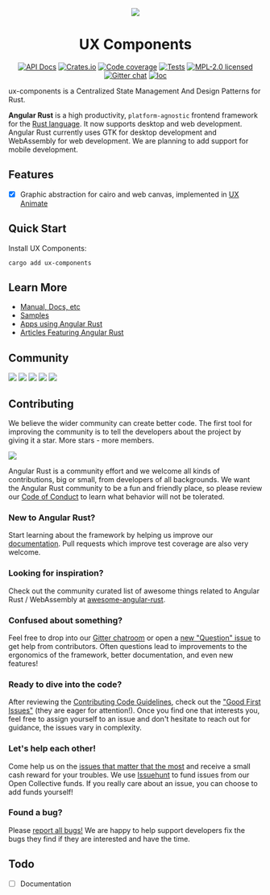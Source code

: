 <div align="center">

[![](https://dudochkin-victor.github.io/assets/ux-components/logo-wide.svg)](#top)
# UX Components

[![API Docs][docrs-badge]][docrs-url]
[![Crates.io][crates-badge]][crates-url]
[![Code coverage][codecov-badge]][codecov-url]
[![Tests][tests-badge]][tests-url]
[![MPL-2.0 licensed][license-badge]][license-url]
[![Gitter chat][gitter-badge]][gitter-url]
[![loc][loc-badge]][loc-url]
</div>

[docrs-badge]: https://img.shields.io/docsrs/ux-components?style=flat-square
[docrs-url]: https://docs.rs/ux-components/
[crates-badge]: https://img.shields.io/crates/v/ux-components.svg?style=flat-square
[crates-url]: https://crates.io/crates/ux-components
[license-badge]: https://img.shields.io/badge/license-MPL--2.0-blue.svg?style=flat-square
[license-url]: https://github.com/angular-rust/ux-components/blob/master/LICENSE
[gitter-badge]: https://img.shields.io/gitter/room/angular_rust/community.svg?style=flat-square
[gitter-url]: https://gitter.im/angular_rust/community
[tests-badge]: https://img.shields.io/github/workflow/status/angular-rust/ux-components/Tests?label=tests&logo=github&style=flat-square
[tests-url]: https://github.com/angular-rust/clutter-rs/actions/workflows/tests.yml
[codecov-badge]: https://img.shields.io/codecov/c/github/angular-rust/ux-components?logo=codecov&style=flat-square&token=VYN2L0A5VR
[codecov-url]: https://codecov.io/gh/angular-rust/ux-components
[loc-badge]: https://img.shields.io/tokei/lines/github/angular-rust/ux-components?style=flat-square
[loc-url]: https://github.com/angular-rust/ux-components

ux-components is a Centralized State Management And Design Patterns for Rust.

**Angular Rust** is a high productivity, `platform-agnostic` frontend framework for the [Rust language](https://www.rust-lang.org/). It now supports desktop and web development. Angular Rust currently uses GTK for desktop development and WebAssembly for web development. We are planning to add support for mobile development.

## Features

- [x] Graphic abstraction for cairo and web canvas, implemented in [UX Animate](https://github.com/angular-rust/ux-animate)


## Quick Start

Install UX Components:

	cargo add ux-components

## Learn More

* [Manual, Docs, etc](https://angular-rust.github.io/)
* [Samples](https://github.com/angular-rust/ux-samples)
* [Apps using Angular Rust](https://github.com/angular-rust/ux-components/wiki/Apps-in-the-Wild)
* [Articles Featuring Angular Rust](https://github.com/angular-rust/ux-components/wiki/Articles)

## Community

 [![](https://img.shields.io/badge/Facebook-1877F2?style=for-the-badge&logo=facebook&logoColor=white)](https://www.facebook.com/groups/angular.rust) 
 [![](https://img.shields.io/badge/Stack_Overflow-FE7A16?style=for-the-badge&logo=stack-overflow&logoColor=white)](https://stackoverflow.com/questions/tagged/angular-rust) 
 [![](https://img.shields.io/badge/YouTube-FF0000?style=for-the-badge&logo=youtube&logoColor=white)](https://www.youtube.com/channel/UCBJTkSl_JWShuolUy4JksTQ) 
 [![](https://img.shields.io/badge/Medium-12100E?style=for-the-badge&logo=medium&logoColor=white)](https://medium.com/@angular.rust) 
 [![](https://img.shields.io/gitter/room/angular_rust/angular_rust?style=for-the-badge)](https://gitter.im/angular_rust/community)


## Contributing

We believe the wider community can create better code. The first tool for improving the community is to tell the developers about the project by giving it a star. More stars - more members.

 [![](https://dudochkin-victor.github.io/assets/star-me-wide.svg)](https://github.com/angular-rust/ux-components#top)
 
Angular Rust is a community effort and we welcome all kinds of contributions, big or small, from developers of all backgrounds. We want the Angular Rust community to be a fun and friendly place, so please review our [Code of Conduct](CODE_OF_CONDUCT.md) to learn what behavior will not be tolerated.

### New to Angular Rust?

Start learning about the framework by helping us improve our [documentation](https://angular-rust.github.io/). Pull requests which improve test coverage are also very welcome.

### Looking for inspiration?

Check out the community curated list of awesome things related to Angular Rust / WebAssembly at [awesome-angular-rust](https://github.com/angular-rust/awesome-angular-rust).

### Confused about something?

Feel free to drop into our [Gitter chatroom](https://gitter.im/angular_rust/community) or open a [new "Question" issue](https://github.com/angular-rust/ux-components/issues/new/choose) to get help from contributors. Often questions lead to improvements to the ergonomics of the framework, better documentation, and even new features!

### Ready to dive into the code?

After reviewing the [Contributing Code Guidelines](CONTRIBUTING.md), check out the ["Good First Issues"](https://github.com/angular-rust/ux-components/issues?q=is%3Aopen+is%3Aissue+label%3A%22good+first+issue%22) (they are eager for attention!). Once you find one that interests you, feel free to assign yourself to an issue and don't hesitate to reach out for guidance, the issues vary in complexity.

### Let's help each other!

Come help us on the [issues that matter that the most](https://github.com/angular-rust/ux-components/labels/%3Adollar%3A%20Funded%20on%20Issuehunt) and receive a small cash reward for your troubles. We use [Issuehunt](https://issuehunt.io/r/angular-rust/ux-components/) to fund issues from our Open Collective funds. If you really care about an issue, you can choose to add funds yourself! 

### Found a bug?

Please [report all bugs!](https://github.com/angular-rust/ux-components/issues/new/choose) We are happy to help support developers fix the bugs they find if they are interested and have the time.

## Todo
- [ ] Documentation
